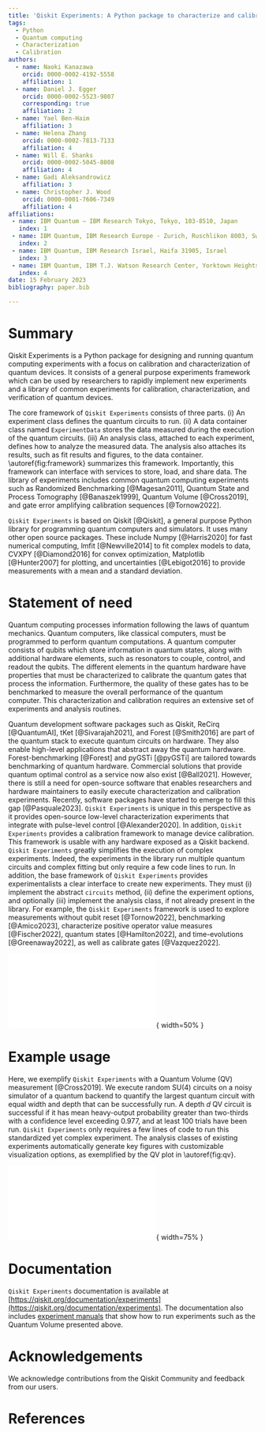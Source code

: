```yaml
---
title: 'Qiskit Experiments: A Python package to characterize and calibrate quantum computers'
tags:
  - Python
  - Quantum computing
  - Characterization
  - Calibration
authors:
  - name: Naoki Kanazawa
    orcid: 0000-0002-4192-5558
    affiliation: 1
  - name: Daniel J. Egger
    orcid: 0000-0002-5523-9807
    corresponding: true
    affiliation: 2
  - name: Yael Ben-Haim
    affiliation: 3
  - name: Helena Zhang
    orcid: 0000-0002-7813-7133
    affiliation: 4
  - name: Will E. Shanks
    orcid: 0000-0002-5045-8808
    affiliation: 4
  - name: Gadi Aleksandrowicz
    affiliation: 3
  - name: Christopher J. Wood
    orcid: 0000-0001-7606-7349
    affiliation: 4
affiliations:
 - name: IBM Quantum – IBM Research Tokyo, Tokyo, 103-8510, Japan
   index: 1
 - name: IBM Quantum, IBM Research Europe - Zurich, Ruschlikon 8003, Switzerland
   index: 2
 - name: IBM Quantum, IBM Research Israel, Haifa 31905, Israel
   index: 3
 - name: IBM Quantum, IBM T.J. Watson Research Center, Yorktown Heights, NY 10598, USA
   index: 4
date: 15 February 2023
bibliography: paper.bib

---
```


# Summary

Qiskit Experiments is a Python package for designing and running quantum computing experiments 
with a focus on calibration and characterization of quantum devices. 
It consists of a general purpose experiments framework which can be used by researchers to rapidly 
implement new experiments and a library of common experiments for calibration, characterization, 
and verification of quantum devices.

The core framework of `Qiskit Experiments` consists of three parts.
(i) An experiment class defines the quantum circuits to run. 
(ii) A data container class named `ExperimentData` stores the data measured during the execution 
of the quantum circuits.
(iii) An analysis class, attached to each experiment, defines how to analyze the measured data.
The analysis also attaches its results, such as fit results and figures, to the data container.
\autoref{fig:framework} summarizes this framework.
Importantly, this framework can interface with services to store, load, and share data.
The library of experiments includes common quantum computing experiments such as Randomized 
Benchmarking [@Magesan2011], Quantum State and Process Tomography [@Banaszek1999], Quantum Volume [@Cross2019], 
and gate error amplifying calibration sequences [@Tornow2022].

`Qiskit Experiments` is based on Qiskit [@Qiskit], a general purpose Python library for programming 
quantum computers and simulators.
It uses many other open source packages.
These include Numpy [@Harris2020] for fast numerical computing, lmfit [@Newville2014] to fit complex 
models to data, CVXPY [@Diamond2016] for convex optimization, Matplotlib [@Hunter2007] for plotting, 
and uncertainties [@Lebigot2016] to provide measurements with a mean and a standard deviation.


# Statement of need

Quantum computing processes information following the laws of quantum mechanics.
Quantum computers, like classical computers, must be programmed to perform quantum computations. 
A quantum computer consists of qubits which store information in 
quantum states, along with additional hardware elements, such as resonators to couple, control, 
and readout the qubits. 
The different elements in the quantum hardware have properties that must be characterized to 
calibrate the quantum gates that process the information. 
Furthermore, the quality of these gates has to be benchmarked to measure the overall performance 
of the quantum computer. 
This characterization and calibration requires an extensive set of experiments and analysis routines.

Quantum development software packages such as Qiskit, ReCirq [@QuantumAI], tKet [@Sivarajah2021], and
Forest [@Smith2016] are part of the quantum stack to execute quantum circuits on hardware.
They also enable high-level applications that abstract away the quantum hardware. 
Forest-benchmarking [@Forest] and pyGSTi [@pyGSTi] are tailored towards benchmarking of quantum hardware.
Commercial solutions that provide quantum optimal control as a service now also exist [@Ball2021].
However, there is still a need for open-source software that enables researchers and hardware 
maintainers to easily execute characterization and calibration experiments.
Recently, software packages have started to emerge to fill this gap [@Pasquale2023]. 
`Qiskit Experiments` is unique in this perspective as it provides open-source low-level 
characterization experiments that integrate with pulse-level control [@Alexander2020].
In addition, `Qiskit Experiments` provides a calibration framework to manage device calibration.
This framework is usable with any hardware exposed as a Qiskit backend. 
`Qiskit Experiments` greatly simplifies the execution of complex experiments. 
Indeed, the experiments in the library run multiple quantum circuits and complex fitting 
but only require a few code lines to run.
In addition, the base framework of `Qiskit Experiments` provides experimentalists a clear interface
to create new experiments. 
They must (i) implement the abstract `circuits` method, (ii) define the experiment
options, and optionally (iii) implement the analysis class, if not already present in the library.
For example, the `Qiskit Experiments` framework is used to explore measurements without qubit 
reset [@Tornow2022], benchmarking [@Amico2023], characterize positive operator value measures [@Fischer2022], quantum 
states [@Hamilton2022], and time-evolutions [@Greenaway2022], as well as calibrate gates [@Vazquez2022].

![
Conceptual framework of Qiskit Experiments.
The circuits are run as jobs on the quantum backends.
If an experiment exceeds the maximum circuit limit per job it is broken down in multiple jobs.
The raw data, figures and analysis results are contained in the `ExperimentData` class.
\label{fig:framework}](framework.pdf){ width=50% }

# Example usage

Here, we exemplify `Qiskit Experiments` with a Quantum Volume (QV) measurement [@Cross2019].
We execute random SU(4) circuits on a noisy simulator of a quantum backend to quantify
the largest quantum circuit with equal width and depth that can be successfully run.
A depth $d$ QV circuit is successful if it has mean heavy-output probability greater 
than two-thirds with a confidence level exceeding 0.977, and at least 100 trials have been run.
`Qiskit Experiments` only requires a few lines of code to run this standardized yet complex experiment.
The analysis classes of existing experiments automatically generate key figures with customizable 
visualization options, as exemplified by the QV plot in \autoref{fig:qv}.

![Example result of a quantum volume measurement carried out with `Qiskit Experiments`.
The dashed line shows the two-thirds threshold.
Each dot shows an execution of a randomized quantum circuit aggregated over many shots.
The shaded area is a $2\sigma$ confidence interval.
\label{fig:qv}](qv.pdf){ width=75% }

# Documentation

`Qiskit Experiments` documentation is available at [https://qiskit.org/documentation/experiments](https://qiskit.org/documentation/experiments).
The documentation also includes [experiment manuals](https://qiskit.org/documentation/experiments/manuals) 
that show how to run experiments such as the Quantum Volume presented above.

# Acknowledgements

We acknowledge contributions from the Qiskit Community and feedback from our users.

# References
